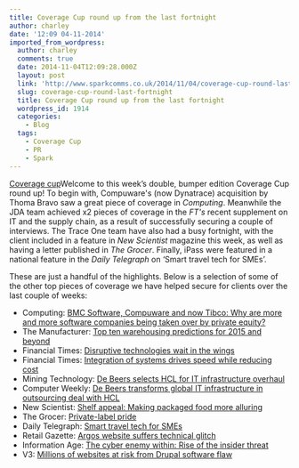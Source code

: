 ```yaml
---
title: Coverage Cup round up from the last fortnight
author: charley
date: '12:09 04-11-2014'
imported_from_wordpress:
  author: charley
  comments: true
  date: 2014-11-04T12:09:28.000Z
  layout: post
  link: 'http://www.sparkcomms.co.uk/2014/11/04/coverage-cup-round-last-fortnight/'
  slug: coverage-cup-round-last-fortnight
  title: Coverage Cup round up from the last fortnight
  wordpress_id: 1914
  categories:
    - Blog
  tags:
    - Coverage Cup
    - PR
    - Spark
---
```


[Coverage cup](Coverage-cup-167x300.jpg)Welcome to this week’s double, bumper edition Coverage Cup round up! To begin with, Compuware's (now Dynatrace) acquisition by Thoma Bravo saw a great piece of coverage in _Computing_. Meanwhile the JDA team achieved x2 pieces of coverage in the _FT's_ recent supplement on IT and the supply chain, as a result of successfully securing a couple of interviews. The Trace One team have also had a busy fortnight, with the client included in a feature in _New Scientist_ magazine this week, as well as having a letter published in _The Grocer_. Finally, iPass were featured in a national feature in the _Daily Telegraph_ on ‘Smart travel tech for SMEs’.

These are just a handful of the highlights. Below is a selection of some of the other top pieces of coverage we have helped secure for clients over the last couple of weeks:

  * Computing: [BMC Software, Compuware and now Tibco: Why are more and more software companies being taken over by private equity?](http://www.computing.co.uk/ctg/news/2376908/bmc-software-compuware-and-now-tibco-why-are-more-and-more-software-companies-being-taken-over-by-private-equity)
  * The Manufacturer: [Top ten warehousing predictions for 2015 and beyond](http://www.themanufacturer.com/articles/top-ten-warehousing-predictions-for-2015-and-beyond/)
  * Financial Times: [Disruptive technologies wait in the wings](http://www.ft.com/cms/s/0/7bd46790-4fb4-11e4-908e-00144feab7de.html?siteedition=uk#axzz3Gow1Mi6I)
  * Financial Times: [Integration of systems drives speed while reducing cost](http://www.ft.com/cms/s/0/91ee3bde-5066-11e4-8645-00144feab7de.html?siteedition=uk#axzz3I6IaOmNS)
  * Mining Technology: [De Beers selects HCL for IT infrastructure overhaul](http://www.mining-technology.com/news/newsde-beers-selects-hcl-for-it-infrastructure-overhaul-4415799)
  * Computer Weekly: [De Beers transforms global IT infrastructure in outsourcing deal with HCL](http://www.computerweekly.com/news/2240233151/De-Beers-transforms-global-IT-infrastructure-in-outsourcing-deal-with-HCL)
  * New Scientist: [Shelf appeal: Making packaged food more alluring](http://www.newscientist.com/article/mg22429920.800-shelf-appeal-making-packaged-food-more-alluring.html#.VFenIvmsWSp)
  * The Grocer: [Private-label pride](http://www.thegrocer.co.uk/opinion/letters/private-label-pride/372909.article)
  * Daily Telegraph: [Smart travel tech for SMEs](http://www.telegraph.co.uk/sponsored/business/sme-home/11175372/business-travel-tips.html)
  * Retail Gazette: [Argos website suffers technical glitch](http://www.retailgazette.co.uk/articles/03334-argoss-technical-error)
  * Information Age: [The cyber enemy within: Rise of the insider threat](http://www.information-age.com/technology/security/123458593/cyber-enemy-within-rise-insider-threat)
  * V3: [Millions of websites at risk from Drupal software flaw](http://www.v3.co.uk/v3-uk/news/2378884/millions-of-websites-at-risk-from-drupal-software-flaw)
